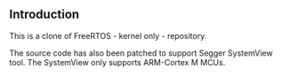 ## Introduction
This is a clone of FreeRTOS - kernel only - repository.

The source code has also been patched to support Segger SystemView
tool.  The SystemView only supports ARM-Cortex M MCUs.